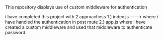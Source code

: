 
This repository displays use of custom middleware for authentication

i have completed this project with 2 approachess 
1.) index.js ---> where i have handled the authentication in post route 
2.) app.js where i have created a custom middleware and used that middleware to authenticate password
